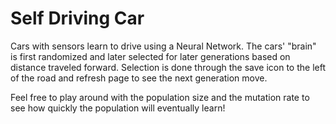 # Self Driving Car

Cars with sensors learn to drive using a Neural Network. 
The cars' "brain" is first randomized and later selected for later generations based on distance traveled forward.
Selection is done through the save icon to the left of the road and refresh page to see the next generation move.

Feel free to play around with the population size and the mutation rate to see how quickly the population will eventually learn!
